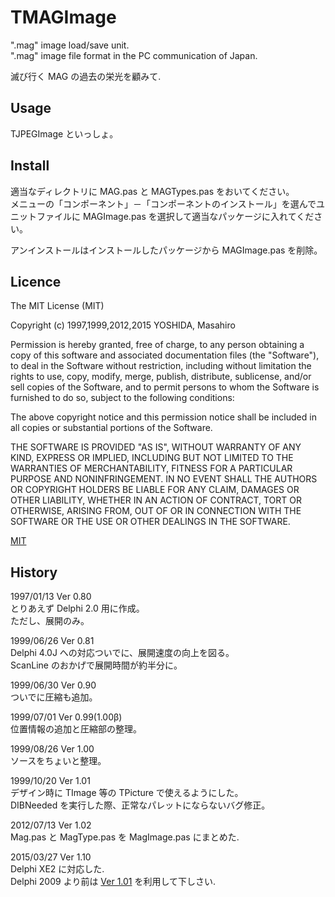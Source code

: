 ﻿TMAGImage
====

".mag" image load/save unit.  
".mag" image file format in the PC communication of Japan.  

滅び行く MAG の過去の栄光を顧みて.  


## Usage

 TJPEGImage といっしょ。  

## Install

適当なディレクトリに MAG.pas と MAGTypes.pas をおいてください。  
メニューの「コンポーネント」－「コンポーネントのインストール」を選んでユニットファイルに MAGImage.pas を選択して適当なパッケージに入れてください。  

アンインストールはインストールしたパッケージから MAGImage.pas を削除。


## Licence

The MIT License (MIT)

Copyright (c) 1997,1999,2012,2015  YOSHIDA, Masahiro

Permission is hereby granted, free of charge, to any person obtaining a copy
of this software and associated documentation files (the "Software"), to deal
in the Software without restriction, including without limitation the rights
to use, copy, modify, merge, publish, distribute, sublicense, and/or sell
copies of the Software, and to permit persons to whom the Software is
furnished to do so, subject to the following conditions:

The above copyright notice and this permission notice shall be included in
all copies or substantial portions of the Software.

THE SOFTWARE IS PROVIDED "AS IS", WITHOUT WARRANTY OF ANY KIND, EXPRESS OR
IMPLIED, INCLUDING BUT NOT LIMITED TO THE WARRANTIES OF MERCHANTABILITY,
FITNESS FOR A PARTICULAR PURPOSE AND NONINFRINGEMENT. IN NO EVENT SHALL THE
AUTHORS OR COPYRIGHT HOLDERS BE LIABLE FOR ANY CLAIM, DAMAGES OR OTHER
LIABILITY, WHETHER IN AN ACTION OF CONTRACT, TORT OR OTHERWISE, ARISING FROM,
OUT OF OR IN CONNECTION WITH THE SOFTWARE OR THE USE OR OTHER DEALINGS IN
THE SOFTWARE.

[MIT](http://opensource.org/licenses/mit-license.php)


## History

1997/01/13	Ver 0.80  
	とりあえず Delphi 2.0 用に作成。  
	ただし、展開のみ。  

1999/06/26	Ver 0.81  
	 Delphi 4.0J への対応ついでに、展開速度の向上を図る。  
	 ScanLine のおかげで展開時間が約半分に。  

1999/06/30	Ver 0.90  
	ついでに圧縮も追加。  

1999/07/01	Ver 0.99(1.00β)  
	位置情報の追加と圧縮部の整理。  

1999/08/26	Ver 1.00  
	ソースをちょいと整理。  

1999/10/20	Ver 1.01  
	デザイン時に TImage 等の TPicture で使えるようにした。  
	 DIBNeeded を実行した際、正常なパレットにならないバグ修正。  

2012/07/13	Ver 1.02  
	Mag.pas と MagType.pas を MagImage.pas にまとめた.  

2015/03/27	Ver 1.10  
	Delphi XE2 に対応した.  
	Delphi 2009 より前は [Ver 1.01](http://masyos.sakura.ne.jp/software.html#delphi) を利用して下しさい.  

